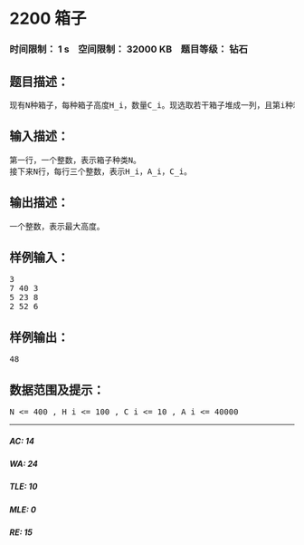 # 2200 箱子   
### 时间限制： 1 s&nbsp;&nbsp;&nbsp;&nbsp;空间限制： 32000 KB&nbsp;&nbsp;&nbsp;&nbsp;题目等级： 钻石  
## 题目描述：  

<pre>
现有N种箱子，每种箱子高度H_i，数量C_i。现选取若干箱子堆成一列，且第i种箱子不能放在高度超过A_i的地方。试求最大叠放高度。
</pre>
  
  
## 输入描述：  

<pre>
第一行，一个整数，表示箱子种类N。  
接下来N行，每行三个整数，表示H_i，A_i，C_i。
</pre>
  
  
## 输出描述：  

<pre>
一个整数，表示最大高度。
</pre>
  
  
## 样例输入：  

<pre>
3  
7 40 3  
5 23 8  
2 52 6
</pre>
  
  
## 样例输出：  

<pre>
48
</pre>
  
  
## 数据范围及提示：  

<pre>
N <= 400 , H_i <= 100 , C_i <= 10 , A_i <= 40000
</pre>
  
  
***  

##### AC: 14  
##### WA: 24  
##### TLE: 10  
##### MLE: 0  
##### RE: 15  
